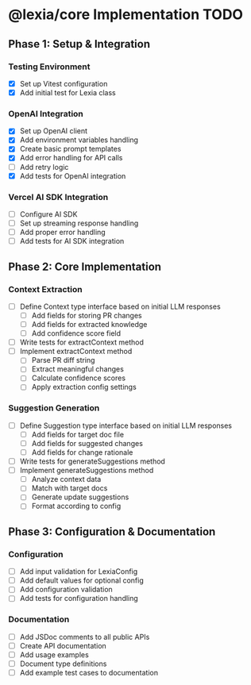 # @lexia/core Implementation TODO

## Phase 1: Setup & Integration

### Testing Environment

- [x] Set up Vitest configuration
- [x] Add initial test for Lexia class

### OpenAI Integration

- [x] Set up OpenAI client
- [x] Add environment variables handling
- [x] Create basic prompt templates
- [x] Add error handling for API calls
- [ ] Add retry logic
- [x] Add tests for OpenAI integration

### Vercel AI SDK Integration

- [ ] Configure AI SDK
- [ ] Set up streaming response handling
- [ ] Add proper error handling
- [ ] Add tests for AI SDK integration

## Phase 2: Core Implementation

### Context Extraction

- [ ] Define Context type interface based on initial LLM responses
  - [ ] Add fields for storing PR changes
  - [ ] Add fields for extracted knowledge
  - [ ] Add confidence score field
- [ ] Write tests for extractContext method
- [ ] Implement extractContext method
  - [ ] Parse PR diff string
  - [ ] Extract meaningful changes
  - [ ] Calculate confidence scores
  - [ ] Apply extraction config settings

### Suggestion Generation

- [ ] Define Suggestion type interface based on initial LLM responses
  - [ ] Add fields for target doc file
  - [ ] Add fields for suggested changes
  - [ ] Add fields for change rationale
- [ ] Write tests for generateSuggestions method
- [ ] Implement generateSuggestions method
  - [ ] Analyze context data
  - [ ] Match with target docs
  - [ ] Generate update suggestions
  - [ ] Format according to config

## Phase 3: Configuration & Documentation

### Configuration

- [ ] Add input validation for LexiaConfig
- [ ] Add default values for optional config
- [ ] Add configuration validation
- [ ] Add tests for configuration handling

### Documentation

- [ ] Add JSDoc comments to all public APIs
- [ ] Create API documentation
- [ ] Add usage examples
- [ ] Document type definitions
- [ ] Add example test cases to documentation
